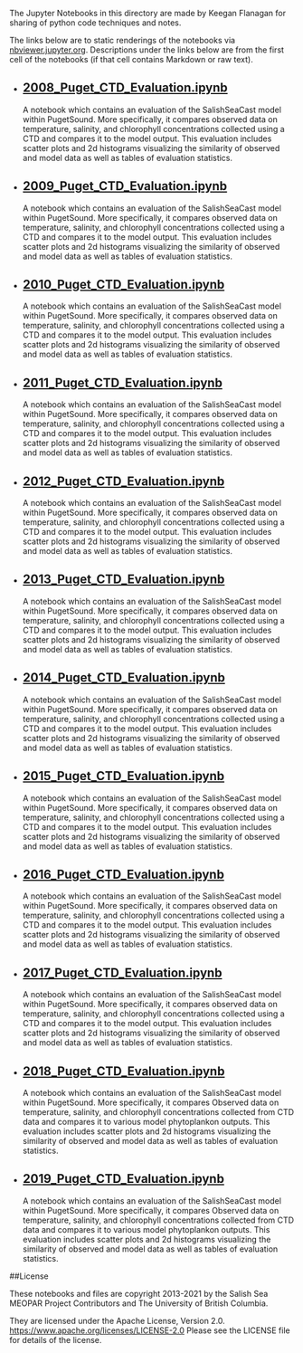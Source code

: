 The Jupyter Notebooks in this directory are made by Keegan Flanagan
for sharing of python code techniques and notes.

The links below are to static renderings of the notebooks via
[nbviewer.jupyter.org](https://nbviewer.jupyter.org/).
Descriptions under the links below are from the first cell of the notebooks
(if that cell contains Markdown or raw text).

* ## [2008_Puget_CTD_Evaluation.ipynb](https://nbviewer.jupyter.org/github/SalishSeaCast/analysis-keegan/blob/master/notebooks/Evaluations/CTD_Individual_year_evaluations/2008_Puget_CTD_Evaluation.ipynb)  
    
    A notebook which contains an evaluation of the SalishSeaCast model within PugetSound. More specifically, it compares observed data on temperature, salinity, and chlorophyll concentrations collected using a CTD and compares it to the model output. This evaluation includes scatter plots and 2d histograms visualizing the similarity of observed and model data as well as tables of evaluation statistics. 

* ## [2009_Puget_CTD_Evaluation.ipynb](https://nbviewer.jupyter.org/github/SalishSeaCast/analysis-keegan/blob/master/notebooks/Evaluations/CTD_Individual_year_evaluations/2009_Puget_CTD_Evaluation.ipynb)  
    
    A notebook which contains an evaluation of the SalishSeaCast model within PugetSound. More specifically, it compares observed data on temperature, salinity, and chlorophyll concentrations collected using a CTD and compares it to the model output. This evaluation includes scatter plots and 2d histograms visualizing the similarity of observed and model data as well as tables of evaluation statistics. 

* ## [2010_Puget_CTD_Evaluation.ipynb](https://nbviewer.jupyter.org/github/SalishSeaCast/analysis-keegan/blob/master/notebooks/Evaluations/CTD_Individual_year_evaluations/2010_Puget_CTD_Evaluation.ipynb)  
    
    A notebook which contains an evaluation of the SalishSeaCast model within PugetSound. More specifically, it compares observed data on temperature, salinity, and chlorophyll concentrations collected using a CTD and compares it to the model output. This evaluation includes scatter plots and 2d histograms visualizing the similarity of observed and model data as well as tables of evaluation statistics. 

* ## [2011_Puget_CTD_Evaluation.ipynb](https://nbviewer.jupyter.org/github/SalishSeaCast/analysis-keegan/blob/master/notebooks/Evaluations/CTD_Individual_year_evaluations/2011_Puget_CTD_Evaluation.ipynb)  
    
    A notebook which contains an evaluation of the SalishSeaCast model within PugetSound. More specifically, it compares observed data on temperature, salinity, and chlorophyll concentrations collected using a CTD and compares it to the model output. This evaluation includes scatter plots and 2d histograms visualizing the similarity of observed and model data as well as tables of evaluation statistics. 

* ## [2012_Puget_CTD_Evaluation.ipynb](https://nbviewer.jupyter.org/github/SalishSeaCast/analysis-keegan/blob/master/notebooks/Evaluations/CTD_Individual_year_evaluations/2012_Puget_CTD_Evaluation.ipynb)  
    
    A notebook which contains an evaluation of the SalishSeaCast model within PugetSound. More specifically, it compares observed data on temperature, salinity, and chlorophyll concentrations collected using a CTD and compares it to the model output. This evaluation includes scatter plots and 2d histograms visualizing the similarity of observed and model data as well as tables of evaluation statistics. 

* ## [2013_Puget_CTD_Evaluation.ipynb](https://nbviewer.jupyter.org/github/SalishSeaCast/analysis-keegan/blob/master/notebooks/Evaluations/CTD_Individual_year_evaluations/2013_Puget_CTD_Evaluation.ipynb)  
    
    A notebook which contains an evaluation of the SalishSeaCast model within PugetSound. More specifically, it compares observed data on temperature, salinity, and chlorophyll concentrations collected using a CTD and compares it to the model output. This evaluation includes scatter plots and 2d histograms visualizing the similarity of observed and model data as well as tables of evaluation statistics. 

* ## [2014_Puget_CTD_Evaluation.ipynb](https://nbviewer.jupyter.org/github/SalishSeaCast/analysis-keegan/blob/master/notebooks/Evaluations/CTD_Individual_year_evaluations/2014_Puget_CTD_Evaluation.ipynb)  
    
    A notebook which contains an evaluation of the SalishSeaCast model within PugetSound. More specifically, it compares observed data on temperature, salinity, and chlorophyll concentrations collected using a CTD and compares it to the model output. This evaluation includes scatter plots and 2d histograms visualizing the similarity of observed and model data as well as tables of evaluation statistics. 

* ## [2015_Puget_CTD_Evaluation.ipynb](https://nbviewer.jupyter.org/github/SalishSeaCast/analysis-keegan/blob/master/notebooks/Evaluations/CTD_Individual_year_evaluations/2015_Puget_CTD_Evaluation.ipynb)  
    
    A notebook which contains an evaluation of the SalishSeaCast model within PugetSound. More specifically, it compares observed data on temperature, salinity, and chlorophyll concentrations collected using a CTD and compares it to the model output. This evaluation includes scatter plots and 2d histograms visualizing the similarity of observed and model data as well as tables of evaluation statistics. 

* ## [2016_Puget_CTD_Evaluation.ipynb](https://nbviewer.jupyter.org/github/SalishSeaCast/analysis-keegan/blob/master/notebooks/Evaluations/CTD_Individual_year_evaluations/2016_Puget_CTD_Evaluation.ipynb)  
    
    A notebook which contains an evaluation of the SalishSeaCast model within PugetSound. More specifically, it compares observed data on temperature, salinity, and chlorophyll concentrations collected using a CTD and compares it to the model output. This evaluation includes scatter plots and 2d histograms visualizing the similarity of observed and model data as well as tables of evaluation statistics. 

* ## [2017_Puget_CTD_Evaluation.ipynb](https://nbviewer.jupyter.org/github/SalishSeaCast/analysis-keegan/blob/master/notebooks/Evaluations/CTD_Individual_year_evaluations/2017_Puget_CTD_Evaluation.ipynb)  
    
    A notebook which contains an evaluation of the SalishSeaCast model within PugetSound. More specifically, it compares observed data on temperature, salinity, and chlorophyll concentrations collected using a CTD and compares it to the model output. This evaluation includes scatter plots and 2d histograms visualizing the similarity of observed and model data as well as tables of evaluation statistics. 

* ## [2018_Puget_CTD_Evaluation.ipynb](https://nbviewer.jupyter.org/github/SalishSeaCast/analysis-keegan/blob/master/notebooks/Evaluations/CTD_Individual_year_evaluations/2018_Puget_CTD_Evaluation.ipynb)  
    
    A notebook which contains an evaluation of the SalishSeaCast model within PugetSound. More specifically, it compares Observed data on temperature, salinity, and chlorophyll concentrations  collected from CTD data and compares it to various model phytoplankon outputs. This evaluation includes scatter plots and 2d histograms visualizing the similarity of observed and model data as well as tables of evaluation statistics. 

* ## [2019_Puget_CTD_Evaluation.ipynb](https://nbviewer.jupyter.org/github/SalishSeaCast/analysis-keegan/blob/master/notebooks/Evaluations/CTD_Individual_year_evaluations/2019_Puget_CTD_Evaluation.ipynb)  
    
    A notebook which contains an evaluation of the SalishSeaCast model within PugetSound. More specifically, it compares Observed data on temperature, salinity, and chlorophyll concentrations  collected from CTD data and compares it to various model phytoplankon outputs. This evaluation includes scatter plots and 2d histograms visualizing the similarity of observed and model data as well as tables of evaluation statistics. 


##License

These notebooks and files are copyright 2013-2021
by the Salish Sea MEOPAR Project Contributors
and The University of British Columbia.

They are licensed under the Apache License, Version 2.0.
https://www.apache.org/licenses/LICENSE-2.0
Please see the LICENSE file for details of the license.
